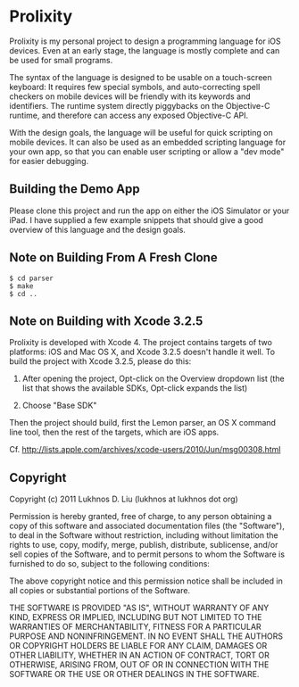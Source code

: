 Prolixity
=========

Prolixity is my personal project to design a programming language for iOS devices. Even at an early stage, the language is mostly complete and can be used for small programs.

The syntax of the language is designed to be usable on a touch-screen keyboard: It requires few special symbols, and auto-correcting spell checkers on mobile devices will be friendly with its keywords and identifiers. The runtime system directly piggybacks on the Objective-C runtime, and therefore can access any exposed Objective-C API.

With the design goals, the language will be useful for quick scripting on mobile devices. It can also be used as an embedded scripting language for your own app, so that you can enable user scripting or allow a "dev mode" for easier debugging.


Building the Demo App
---------------------

Please clone this project and run the app on either the iOS Simulator or your iPad. I have supplied a few example snippets that should give a good overview of this language and the design goals.


Note on Building From A Fresh Clone
-----------------------------------

	$ cd parser
	$ make
	$ cd ..


Note on Building with Xcode 3.2.5
---------------------------------

Prolixity is developed with Xcode 4. The project contains targets of two platforms: iOS and Mac OS X, and Xcode 3.2.5 doesn't handle it well. To build the project with Xcode 3.2.5, please do this:

1.  After opening the project, Opt-click on the Overview dropdown list (the list that shows the available SDKs, Opt-click expands the list)

2.  Choose "Base SDK"

Then the project should build, first the Lemon parser, an OS X command line tool, then the rest of the targets, which are iOS apps.

Cf. http://lists.apple.com/archives/xcode-users/2010/Jun/msg00308.html


Copyright
---------

Copyright (c) 2011 Lukhnos D. Liu (lukhnos at lukhnos dot org)

Permission is hereby granted, free of charge, to any person
obtaining a copy of this software and associated documentation
files (the "Software"), to deal in the Software without
restriction, including without limitation the rights to use,
copy, modify, merge, publish, distribute, sublicense, and/or sell
copies of the Software, and to permit persons to whom the
Software is furnished to do so, subject to the following
conditions:

The above copyright notice and this permission notice shall be
included in all copies or substantial portions of the Software.

THE SOFTWARE IS PROVIDED "AS IS", WITHOUT WARRANTY OF ANY KIND,
EXPRESS OR IMPLIED, INCLUDING BUT NOT LIMITED TO THE WARRANTIES
OF MERCHANTABILITY, FITNESS FOR A PARTICULAR PURPOSE AND
NONINFRINGEMENT. IN NO EVENT SHALL THE AUTHORS OR COPYRIGHT
HOLDERS BE LIABLE FOR ANY CLAIM, DAMAGES OR OTHER LIABILITY,
WHETHER IN AN ACTION OF CONTRACT, TORT OR OTHERWISE, ARISING
FROM, OUT OF OR IN CONNECTION WITH THE SOFTWARE OR THE USE OR
OTHER DEALINGS IN THE SOFTWARE.


